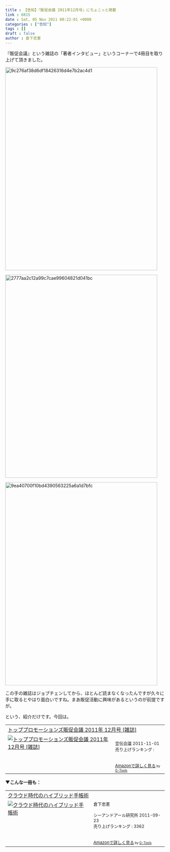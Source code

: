 ```yaml
---
title : 【告知】『販促会議 2011年12月号』にちょこっと掲載
link : 6815
date : Sat, 05 Nov 2011 00:22:01 +0000
categories : ["告知"]
tags : []
draft : false
author : 倉下忠憲
---
```


『販促会議』という雑誌の「著者インタビュー」というコーナーで4冊目を取り上げて頂きました。

<a href="https://rashita.net/blog/wp-content/uploads/2011/11/9c276af38d6df18426316d4e7b2ac4d1.jpeg"><img src="https://rashita.net/blog/wp-content/uploads/2011/11/9c276af38d6df18426316d4e7b2ac4d1.jpeg" alt="9c276af38d6df18426316d4e7b2ac4d1" title="9c276af38d6df18426316d4e7b2ac4d1" width="480" height="640" class="alignnone size-full wp-image-6816" /></a>

<a href="https://rashita.net/blog/wp-content/uploads/2011/11/2777aa2c12a99c7cae99604821d041bc.jpeg"><img src="https://rashita.net/blog/wp-content/uploads/2011/11/2777aa2c12a99c7cae99604821d041bc.jpeg" alt="2777aa2c12a99c7cae99604821d041bc" title="2777aa2c12a99c7cae99604821d041bc" width="480" height="640" class="alignnone size-full wp-image-6817" /></a>

<a href="https://rashita.net/blog/wp-content/uploads/2011/11/9ea40700f10bd4390563225a6a1d7bfc.jpeg"><img src="https://rashita.net/blog/wp-content/uploads/2011/11/9ea40700f10bd4390563225a6a1d7bfc.jpeg" alt="9ea40700f10bd4390563225a6a1d7bfc" title="9ea40700f10bd4390563225a6a1d7bfc" width="480" height="640" class="alignnone size-full wp-image-6818" /></a>

この手の雑誌はジョブチェンしてから、ほとんど読まなくなったんですが久々に手に取るとやはり面白いですね。まあ販促活動に興味があるというのが前提ですが。

という、紹介だけです。今回は。

<table  border="0" cellpadding="5"><tr><td colspan="2"><a href="http://www.amazon.co.jp/%E3%83%88%E3%83%83%E3%83%97%E3%83%97%E3%83%AD%E3%83%A2%E3%83%BC%E3%82%B7%E3%83%A7%E3%83%B3%E3%82%BA%E8%B2%A9%E4%BF%83%E4%BC%9A%E8%AD%B0-2011%E5%B9%B4-12%E6%9C%88%E5%8F%B7-%E9%9B%91%E8%AA%8C/dp/B005TJN5KO%3FSubscriptionId%3D15SMZCTB9V8NGR2TW082%26tag%3Drashita1000-22%26linkCode%3Dxm2%26camp%3D2025%26creative%3D165953%26creativeASIN%3DB005TJN5KO" target="_blank">トッププロモーションズ販促会議 2011年 12月号 [雑誌]</a><img src="http://www.assoc-amazon.jp/e/ir?t=rashita1000-22&l=ur2&o=9" width="1" height="1" style="border: none;" alt="" /></td></tr><tr><td valign="top"><a href="http://www.amazon.co.jp/%E3%83%88%E3%83%83%E3%83%97%E3%83%97%E3%83%AD%E3%83%A2%E3%83%BC%E3%82%B7%E3%83%A7%E3%83%B3%E3%82%BA%E8%B2%A9%E4%BF%83%E4%BC%9A%E8%AD%B0-2011%E5%B9%B4-12%E6%9C%88%E5%8F%B7-%E9%9B%91%E8%AA%8C/dp/B005TJN5KO%3FSubscriptionId%3D15SMZCTB9V8NGR2TW082%26tag%3Drashita1000-22%26linkCode%3Dxm2%26camp%3D2025%26creative%3D165953%26creativeASIN%3DB005TJN5KO" target="_blank"><img src="http://ecx.images-amazon.com/images/I/51z1B3jd7NL._SL160_.jpg" border="0" alt="トッププロモーションズ販促会議 2011年 12月号 [雑誌]" /></a></td><td valign="top"><font size="-1"><br />宣伝会議  2011-11-01<br />売り上げランキング : <br /><br /><br /><a href="http://www.amazon.co.jp/%E3%83%88%E3%83%83%E3%83%97%E3%83%97%E3%83%AD%E3%83%A2%E3%83%BC%E3%82%B7%E3%83%A7%E3%83%B3%E3%82%BA%E8%B2%A9%E4%BF%83%E4%BC%9A%E8%AD%B0-2011%E5%B9%B4-12%E6%9C%88%E5%8F%B7-%E9%9B%91%E8%AA%8C/dp/B005TJN5KO%3FSubscriptionId%3D15SMZCTB9V8NGR2TW082%26tag%3Drashita1000-22%26linkCode%3Dxm2%26camp%3D2025%26creative%3D165953%26creativeASIN%3DB005TJN5KO" target="_blank">Amazonで詳しく見る</a></font><font size="-2"> by <a href="http://www.goodpic.com/mt/aws/index.html" >G-Tools</a></font></td></tr></table>
<strong>
▼こんな一冊も：</strong>
<table  border="0" cellpadding="5"><tr><td colspan="2"><a href="http://www.amazon.co.jp/%E3%82%AF%E3%83%A9%E3%82%A6%E3%83%89%E6%99%82%E4%BB%A3%E3%81%AE%E3%83%8F%E3%82%A4%E3%83%96%E3%83%AA%E3%83%83%E3%83%89%E6%89%8B%E5%B8%B3%E8%A1%93-%E5%80%89%E4%B8%8B%E5%BF%A0%E6%86%B2/dp/4863540914%3FSubscriptionId%3D15SMZCTB9V8NGR2TW082%26tag%3Drashita1000-22%26linkCode%3Dxm2%26camp%3D2025%26creative%3D165953%26creativeASIN%3D4863540914" target="_blank">クラウド時代のハイブリッド手帳術</a><img src="http://www.assoc-amazon.jp/e/ir?t=rashita1000-22&l=ur2&o=9" width="1" height="1" style="border: none;" alt="" /></td></tr><tr><td valign="top"><a href="http://www.amazon.co.jp/%E3%82%AF%E3%83%A9%E3%82%A6%E3%83%89%E6%99%82%E4%BB%A3%E3%81%AE%E3%83%8F%E3%82%A4%E3%83%96%E3%83%AA%E3%83%83%E3%83%89%E6%89%8B%E5%B8%B3%E8%A1%93-%E5%80%89%E4%B8%8B%E5%BF%A0%E6%86%B2/dp/4863540914%3FSubscriptionId%3D15SMZCTB9V8NGR2TW082%26tag%3Drashita1000-22%26linkCode%3Dxm2%26camp%3D2025%26creative%3D165953%26creativeASIN%3D4863540914" target="_blank"><img src="http://ecx.images-amazon.com/images/I/51f4RT2URdL._SL160_.jpg" border="0" alt="クラウド時代のハイブリッド手帳術" /></a></td><td valign="top"><font size="-1">倉下忠憲 <br /><br />シーアンドアール研究所  2011-09-23<br />売り上げランキング : 3362<br /><br /><br /><a href="http://www.amazon.co.jp/%E3%82%AF%E3%83%A9%E3%82%A6%E3%83%89%E6%99%82%E4%BB%A3%E3%81%AE%E3%83%8F%E3%82%A4%E3%83%96%E3%83%AA%E3%83%83%E3%83%89%E6%89%8B%E5%B8%B3%E8%A1%93-%E5%80%89%E4%B8%8B%E5%BF%A0%E6%86%B2/dp/4863540914%3FSubscriptionId%3D15SMZCTB9V8NGR2TW082%26tag%3Drashita1000-22%26linkCode%3Dxm2%26camp%3D2025%26creative%3D165953%26creativeASIN%3D4863540914" target="_blank">Amazonで詳しく見る</a></font><font size="-2"> by <a href="http://www.goodpic.com/mt/aws/index.html" >G-Tools</a></font></td></tr></table>

